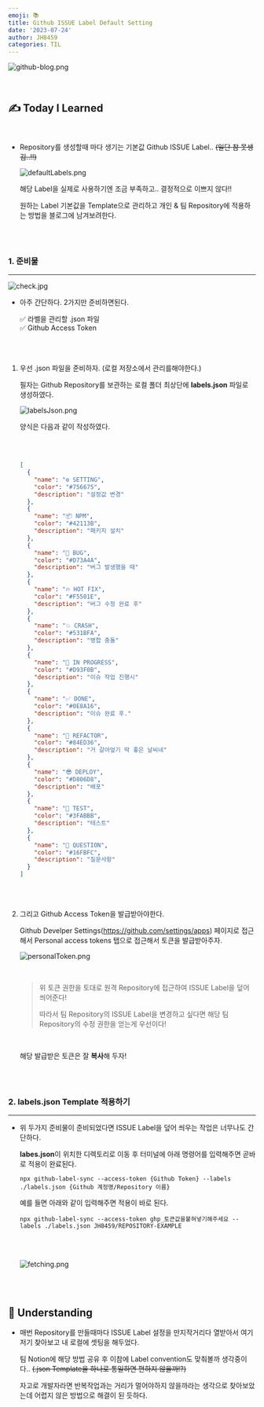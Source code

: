 ```yaml
---
emoji: 📚
title: Github ISSUE Label Default Setting
date: '2023-07-24'
author: JH8459
categories: TIL
---
```


![github-blog.png](../../assets/common/TIL.jpeg)

<br>

## ✍️ **T**oday **I** **L**earned

<br>

- Repository를 생성할때 마다 생기는 기본값 Github ISSUE Label.. ~~(일단 참 못생김..!!)~~

  ![defaultLabels.png](defaultLabels.png)

  해당 Label을 실제로 사용하기엔 조금 부족하고.. 결정적으로 이쁘지 않다!!

  원하는 Label 기본값을 Template으로 관리하고 개인 & 팀 Repository에 적용하는 방법을 블로그에 남겨보려한다.

<br>
<br>

### 1. 준비물

---

![check.jpg](check.jpg)

- 아주 간단하다. 2가지만 준비하면된다.

  ✅ 라벨을 관리할 .json 파일<br>
  ✅ Github Access Token

  <br>
  <br>

1. 우선 .json 파일을 준비하자. (로컬 저장소에서 관리를해야한다.)

   필자는 Github Repository를 보관하는 로컬 폴더 최상단에 **labels.json** 파일로 생성하였다.

   ![labelsJson.png](labelsJson.png)

   양식은 다음과 같이 작성하였다.

    <br>
    <br>

   ```json
   [
     {
       "name": "⚙️ SETTING",
       "color": "#756675",
       "description": "설정값 변경"
     },
     {
       "name": "📦 NPM",
       "color": "#42113B",
       "description": "패키지 설치"
     },
     {
       "name": "🐞 BUG",
       "color": "#D73A4A",
       "description": "버그 발생했을 때"
     },
     {
       "name": "🔥 HOT FIX",
       "color": "#F5501E",
       "description": "버그 수정 완료 후"
     },
     {
       "name": "💥 CRASH",
       "color": "#531BFA",
       "description": "병합 충돌"
     },
     {
       "name": "🏃 IN PROGRESS",
       "color": "#D93F0B",
       "description": "이슈 작업 진행시"
     },
     {
       "name": "✅ DONE",
       "color": "#0E8A16",
       "description": "이슈 완료 후."
     },
     {
       "name": "🚜 REFACTOR",
       "color": "#84ED36",
       "description": "거 갈아엎기 딱 좋은 날씨네"
     },
     {
       "name": "😎 DEPLOY",
       "color": "#D806D8",
       "description": "배포"
     },
     {
       "name": "🧪 TEST",
       "color": "#3FABBB",
       "description": "테스트"
     },
     {
       "name": "🙋 QUESTION",
       "color": "#16FBFC",
       "description": "질문사항"
     }
   ]
   ```

   <br>
   <br>

2. 그리고 Github Access Token을 발급받아야한다.

   Github Develper Settings(https://github.com/settings/apps) 페이지로 접근해서 Personal access tokens 탭으로 접근해서 토큰을 발급받아주자.

   ![personalToken.png](personalToken.png)

   <br>

   > 위 토큰 권한을 토대로 원격 Repository에 접근하여 ISSUE Label을 덮어 씌어준다!
   >
   > 따라서 팀 Repository의 ISSUE Label을 변경하고 싶다면 해당 팀 Repository의 수정 권한을 얻는게 우선이다!

   <br>

   해당 발급받은 토큰은 잘 **복사**해 두자!

<br>
<br>

### 2. labels.json Template 적용하기

---

- 위 두가지 준비물이 준비되었다면 ISSUE Label을 덮어 씌우는 작업은 너무나도 간단하다.

  **labes.json**이 위치한 디렉토리로 이동 후 터미널에 아래 명령어를 입력해주면 곧바로 적용이 완료된다.

  ```
  npx github-label-sync --access-token {Github Token} --labels ./labels.json {Github 계정명/Repository 이름}
  ```

  예를 들면 아래와 같이 입력해주면 적용이 바로 된다.

  ```
  npx github-label-sync --access-token ghp_토큰값을붙혀넣기해주세요 --labels ./labels.json JH8459/REPOSITORY-EXAMPLE
  ```

  <br>
  <br>

  ![fetching.png](fetching.png)

<br>
<br>

## 🤔 Understanding

- 매번 Repository를 만들때마다 ISSUE Label 설정을 만지작거리다 열받아서 여기저기 찾아보고 내 로컬에 셋팅을 해두었다.

  팀 Notion에 해당 방법 공유 후 이참에 Label convention도 맞춰볼까 생각중이다.. ~~(.json Template을 하나로 통일하면 편하지 않을까!?)~~

  자고로 개발자라면 반복작업과는 거리가 멀어야하지 않을까라는 생각으로 찾아보았는데 어렵지 않은 방법으로 해결이 된 듯하다.

<br>
<br>

